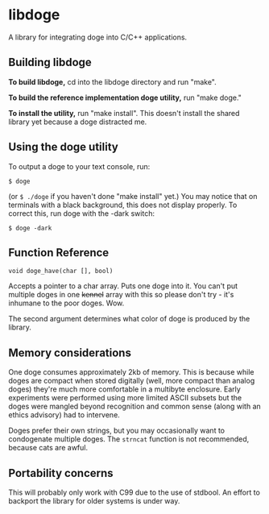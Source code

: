 libdoge
=======

A library for integrating doge into C/C++ applications.

Building libdoge
----------------

**To build libdoge,** cd into the libdoge directory and run "make".

**To build the reference implementation doge utility,** run "make
doge."

**To install the utility,** run "make install". This doesn't install
the shared library yet because a doge distracted me.

Using the doge utility
----------------------

To output a doge to your text console, run:

`$ doge`

(or `$ ./doge` if you haven't done "make install" yet.) You may
notice that on terminals with a black background, this does not
display properly. To correct this, run doge with the -dark
switch:

`$ doge -dark`


Function Reference
------------------

`void doge_have(char [], bool)`

Accepts a pointer to a char array. Puts one doge into it. You
can't put multiple doges in one ~~kennel~~ array with this so
please don't try - it's inhumane to the poor doges. Wow.

The second argument determines what color of doge is produced
by the library.

Memory considerations
---------------------

One doge consumes approximately 2kb of memory. This is because
while doges are compact when stored digitally (well, more
compact than analog doges) they're much more comfortable in a
multibyte enclosure. Early experiments were performed using
more limited ASCII subsets but the doges were mangled beyond
recognition and common sense (along with an ethics advisory)
had to intervene.

Doges prefer their own strings, but you may occasionally want
to condogenate multiple doges. The `strncat` function is
not recommended, because cats are awful.

Portability concerns
--------------------

This will probably only work with C99 due to the use of stdbool.
An effort to backport the library for older systems is under way.


